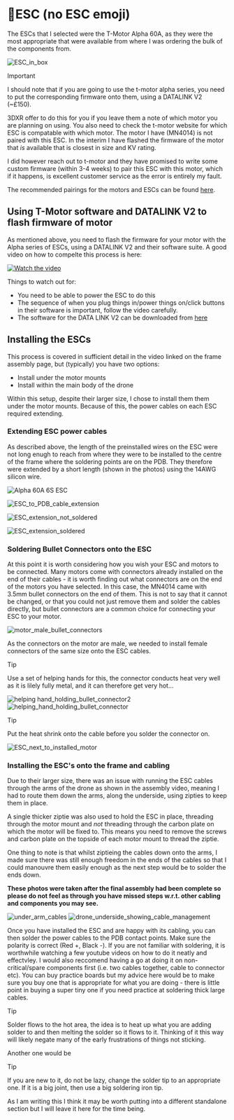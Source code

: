 # 🪫ESC (no ESC emoji)

The ESCs that I selected were the T-Motor Alpha 60A, as they were the most appropriate that were available from where I was ordering the bulk of the components from.

![ESC_in_box](https://github.com/user-attachments/assets/95373e6f-3b3b-4dc8-b526-4c903a2c0348)

> [!IMPORTANT]
> I should note that if you are going to use the t-motor alpha series, you need to put the corresponding firmware onto them, using a DATALINK V2 (~£150).

3DXR offer to do this for you if you leave them a note of which motor you are planning on using. You also need to check the t-motor website for which ESC is compatable with which motor. The motor I have (MN4014) is not paired with this ESC. In the interim I have flashed the firmware of the motor that _is_ available that is closest in size and KV rating. 

I did however reach out to t-motor and they have promised to write some custom firmware (within 3-4 weeks) to pair this ESC with this motor, which if it happens, is excellent customer service as the error is entirely my fault.

The recommended pairings for the motors and ESCs can be found [here](https://store.tmotor.com/article.php?id=249&srsltid=AfmBOopyixdGDCuPRMzZdIhsSHbEJ-VuuUXD7wQcLlyIUUaO3qEwRVjc).

## Using T-Motor software and DATALINK V2 to flash firmware of motor
As mentioned above, you need to flash the firmware for your motor with the Alpha series of ESCs, using a DATALINK V2 and their software suite. A good video on how to compelte this process is here:

[![Watch the video](https://img.youtube.com/vi/-yPCoabfOz0/0.jpg)](https://www.youtube.com/watch?v=-yPCoabfOz0)

Things to watch out for:

- You need to be able to power the ESC to do this
- The sequence of when you plug things in/power things on/click buttons in their software is important, follow the video carefully.
- The software for the DATA LINK V2 can be downloaded from [here](https://uav-en.tmotor.com/2018/alpha_0502/158.html)

## Installing the ESCs

This process is covered in sufficient detail in the video linked on the frame assembly page, but (typically) you have two options:

- Install under the motor mounts
- Install within the main body of the drone

Within this setup, despite their larger size, I chose to install them them under the motor mounts. Because of this, the power cables on each ESC required extending. 

### Extending ESC power cables
As described above, the length of the preinstalled wires on the ESC were not long enugh to reach from where they were to be installed to the centre of the frame where the soldering points are on the PDB. They therefore were extended by a short length (shown in the photos) using the 14AWG silicon wire.

![Alpha 60A 6S ESC](https://github.com/user-attachments/assets/c321ce5a-fd99-48ae-b6d9-d642c0dee31f)

![ESC_to_PDB_cable_extension](https://github.com/user-attachments/assets/d3f838d7-e744-4d72-ad89-09a86d03e112)

![ESC_extension_not_soldered](https://github.com/user-attachments/assets/8427d709-94f9-4950-bbbd-5af451f95410)

![ESC_extension_soldered](https://github.com/user-attachments/assets/bf59221d-d9b7-4eea-bfca-26c9e82ee05e)

### Soldering Bullet Connectors onto the ESC
At this point it is worth considering how you wish your ESC and motors to be connected. Many motors come with connectors already installed on the end of their cables - it is worth finding out what connectors are on the end of the motors you have selected. In this case, the MN4014 came with 3.5mm bullet connectors on the end of them. This is not to say that it cannot be changed, or that you could not just remove them and solder the cables directly, but bullet connectors are a common choice for connecting your ESC to your motor.

![motor_male_bullet_connectors](https://github.com/user-attachments/assets/d49b60ed-bab3-4af7-bd1c-27c1ed7fe350)

As the connectors on the motor are male, we needed to install female connectors of the same size onto the ESC cables.

> [!TIP]
> Use a set of helping hands for this, the connector conducts heat very well as it is lilely fully metal, and it can therefore get very hot...

![helping hand_holding_bullet_connector2](https://github.com/user-attachments/assets/8fbbe950-4b44-4cf7-8c25-89d5ba442758)
![helping_hand_holding_bullet_connector](https://github.com/user-attachments/assets/657b7d67-78ef-42cc-bebd-eb12d7d8ac27)

> [!TIP]
> Put the heat shrink onto the cable before you solder the connector on.

![ESC_next_to_installed_motor](https://github.com/user-attachments/assets/0ddc36d5-4c51-492a-a399-2a6728c67612)

### Installing the ESC's onto the frame and cabling

Due to their larger size, there was an issue with running the ESC cables through the arms of the drone as shown in the assembly video, meaning I had to route them down the arms, along the underside, using zipties to keep them in place. 

A single thicker ziptie was also used to hold the ESC in place, threading through the motor mount and *not* threading through the carbon plate on which the motor will be fixed to. This means you need to remove the screws and carbon plate on the topside of each motor mount to thread the ziptie.

One thing to note is that whilst ziptieing the cables down onto the arms, I made sure there was still enough freedom in the ends of the cables so that I could manouvre them easily enough as the next step would be to solder the ends down.

**These photos were taken after the final assembly had been complete so please do not feel as through you have missed steps w.r.t. other cabling and components you may see.**

![under_arm_cables](https://github.com/user-attachments/assets/b6c8673b-259b-4394-a5cc-2a4874d9b965)
![drone_underside_showing_cable_management](https://github.com/user-attachments/assets/9c80bc99-9041-4913-a90d-41b3664a08eb)

Once you have installed the ESC and are happy with its cabling, you can then solder the power cables to the PDB contact points. Make sure the polarity is correct (Red +, Black -). If you are not familiar with soldering, it is worthwhile watching a few youtube videos on how to do it neatly and effectvley. I would also reccomend having a go at doing it on non-critical/spare components first (i.e. two cables together, cable to connector etc). You can buy practice boards but my advice here would be to make sure you buy one that is appropriate for what you are doing - there is little point in buying a super tiny one if you need practice at soldering thick large cables. 

> [!TIP]
Solder flows to the hot area, the idea is to heat up what you are adding solder to and then melting the solder so it flows to it. Thinking of it this way will likely negate many of the early frustrations of things not sticking.

Another one would be

> [!TIP]
If you are new to it, do not be lazy, change the solder tip to an appropriate one. If it is a big joint, then use a big soldering iron tip.

As I am writing this I think it may be worth putting into a different standalone section but I will leave it here for the time being.
